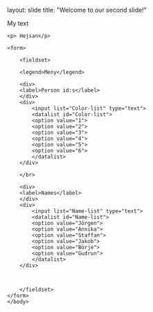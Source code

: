 layout: slide
title: "Welcome to our second slide!"

My text
<body>
	
	<p> Hejsan</p>
	
	<form>
	
		<fieldset>
		
		<legend>Meny</legend>
		
		<div>
		<label>Person id:s</label>
		</div>
		<div>
			<input list="Color-list" type="text">
			<datalist id="Color-list">
			<option value="1">
			<option value="2">
			<option value="3">
			<option value="4">
			<option value="5">
			<option value="6">
			</datalist>
		</div>
		
		</br>
		
		<div>
		<label>Names</label>
		</div>
		<div>
			<input list="Name-list" type="text">
			<datalist id="Name-list">
			<option value="Jörgen">
			<option value="Annika">
			<option value="Staffan">
			<option value="Jakob">
			<option value="Börje">
			<option value="Gudrun">
			</datalist>
		</div>
		
		
		
		</fieldset>
	</form>
	</body>

